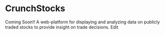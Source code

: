 # CrunchStocks
Coming Soon!! A web-platform for displaying and analyzing data on publicly traded stocks to provide insight on trade decisions. Edit
